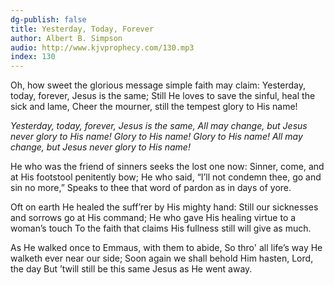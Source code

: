 ```yaml
---
dg-publish: false
title: Yesterday, Today, Forever
author: Albert B. Simpson
audio: http://www.kjvprophecy.com/130.mp3
index: 130
---
```


Oh, how sweet the glorious message simple faith may claim:
Yesterday, today, forever, Jesus is the same;
Still He loves to save the sinful, heal the sick and lame,
Cheer the mourner, still the tempest glory to His name!

*Yesterday, today, forever, Jesus is the same,
All may change, but Jesus never glory to His name!
Glory to His name! Glory to His name!
All may change, but Jesus never glory to His name!*

He who was the friend of sinners seeks the lost one now:
Sinner, come, and at His footstool penitently bow;
He who said, “I’ll not condemn thee, go and sin no more,”
Speaks to thee that word of pardon as in days of yore.

Oft on earth He healed the suff’rer by His mighty hand:
Still our sicknesses and sorrows go at His command;
He who gave His healing virtue to a woman’s touch
To the faith that claims His fullness still will give as much.

As He walked once to Emmaus, with them to abide,
So thro' all life’s way He walketh ever near our side;
Soon again we shall behold Him hasten, Lord, the day
But ’twill still be this same Jesus as He went away.